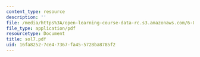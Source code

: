 ```yaml
---
content_type: resource
description: ''
file: /media/https%3A/open-learning-course-data-rc.s3.amazonaws.com/6-854j-advanced-algorithms-fall-2005/16fa82527ce47367fa455728ba8785f2_sol7.pdf
file_type: application/pdf
resourcetype: Document
title: sol7.pdf
uid: 16fa8252-7ce4-7367-fa45-5728ba8785f2
---
```

